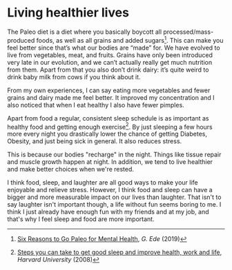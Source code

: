 # Living healthier lives

The Paleo diet is a diet where you basically boycott all processed/mass-produced foods, as well as all grains and added sugars[^1]. This can make you feel better since that’s what our bodies are “made” for. We have evolved to live from vegetables, meat, and fruits. Grains have only been introduced very late in our evolution, and we can’t actually really get much nutrition from them. Apart from that you also don’t drink dairy: it’s quite weird to drink baby milk from cows if you think about it.

From my own experiences, I can say eating more vegetables and fewer grains and dairy made me feel better. It improved my concentration and I also noticed that when I eat healthy I also have fewer pimples.

Apart from food a regular, consistent sleep schedule is as important as healthy food and getting enough exercise[^2]. By just sleeping a few hours more every night you drastically lower the chance of getting Diabetes, Obesity, and just being sick in general. It also reduces stress.

This is because our bodies "recharge" in the night. Things like tissue repair and muscle growth happen at night. In addition, we tend to live healthier and make better choices when we're rested. 

I think food, sleep, and laughter are all good ways to make your life enjoyable and relieve stress. However, I think food and sleep can have a bigger and more measurable impact on our lives than laughter. That isn't to say laughter isn't important though, a life without fun seems boring to me. I think I just already have enough fun with my friends and at my job, and that's why I feel sleep and food are more important.

[^1]: [Six Reasons to Go Paleo for Mental Health](https://www.psychologytoday.com/us/blog/diagnosis-diet/201909/six-reasons-go-paleo-mental-health),  _G. Ede_  (2019)
[^2]: [Steps you can take to get good sleep and improve health, work and life](https://healthysleep.med.harvard.edu/need-sleep/whats-in-it-for-you/health), _Harvard University_  (2008)
